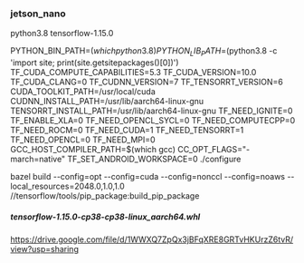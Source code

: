 ### jetson_nano

python3.8 tensorflow-1.15.0


PYTHON_BIN_PATH=$(which python3.8) PYTHON_LIB_PATH=$(python3.8 -c 'import site; print(site.getsitepackages()[0])') TF_CUDA_COMPUTE_CAPABILITIES=5.3 TF_CUDA_VERSION=10.0 TF_CUDA_CLANG=0 TF_CUDNN_VERSION=7 TF_TENSORRT_VERSION=6 CUDA_TOOLKIT_PATH=/usr/local/cuda CUDNN_INSTALL_PATH=/usr/lib/aarch64-linux-gnu TENSORRT_INSTALL_PATH=/usr/lib/aarch64-linux-gnu TF_NEED_IGNITE=0 TF_ENABLE_XLA=0 TF_NEED_OPENCL_SYCL=0 TF_NEED_COMPUTECPP=0 TF_NEED_ROCM=0 TF_NEED_CUDA=1 TF_NEED_TENSORRT=1 TF_NEED_OPENCL=0 TF_NEED_MPI=0 GCC_HOST_COMPILER_PATH=$(which gcc) CC_OPT_FLAGS="-march=native" TF_SET_ANDROID_WORKSPACE=0     ./configure


bazel build --config=opt --config=cuda --config=nonccl --config=noaws   --local_resources=2048.0,1.0,1.0     //tensorflow/tools/pip_package:build_pip_package



##### tensorflow-1.15.0-cp38-cp38-linux_aarch64.whl
https://drive.google.com/file/d/1WWXQ7ZpQx3jBFqXRE8GRTvHKUrzZ6tvR/view?usp=sharing

